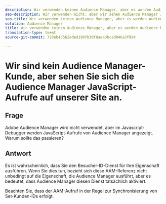 ```yaml
---
description: Wir verwenden keinen Audience Manager, aber es werden Audience Manager-Javascript-Aufrufe im Javascript-Debugger angezeigt - Warum?
seo-description: Wir verwenden nicht, aber wir sehen Audience Manager Javascript-Aufrufe im Javascript-Debugger - Warum?
seo-title: Wir verwenden keinen Audience Manager, aber es werden Audience Manager-Javascript-Aufrufe im Javascript-Debugger angezeigt - Warum?
solution: Audience Manager
title: Wir verwenden keinen Audience Manager, aber es werden Audience Manager-Javascript-Aufrufe im Javascript-Debugger angezeigt - Warum?
translation-type: tm+mt
source-git-commit: 7206b43562eded19bfb30f8aea3bcad946a3f834

---
```



# Wir sind kein Audience Manager-Kunde, aber sehen Sie sich die Audience Manager JavaScript-Aufrufe auf unserer Site an.

## Frage

Adobe Audience Manager wird nicht verwendet, aber im Javascript-Debugger werden JavaScript-Aufrufe von Audience Manager angezeigt.  Warum sollte das passieren?

## Antwort

Es ist wahrscheinlich, dass Sie den Besucher-ID-Dienst für Ihre Eigenschaft ausführen. Wenn Sie dies tun, bezieht sich diese AAM-Referenz nicht unbedingt auf die Eigenschaft, die Audience Manager ausführt, aber es bedeutet, dass Audience Manager diesen Dienst tatsächlich aktiviert.

Beachten Sie, dass der AAM-Aufruf in der Regel zur Synchronisierung von Set-Kunden-IDs erfolgt.

